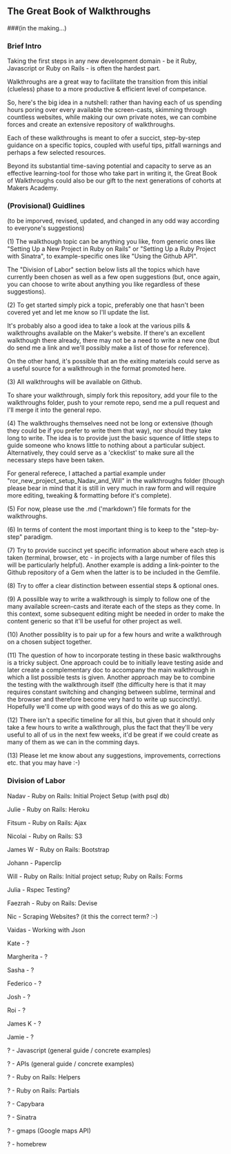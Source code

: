## The Great Book of Walkthroughs 
###(in the making...)

### Brief Intro

Taking the first steps in any new development domain - be it Ruby, Javascript or Ruby on Rails - is often the hardest part. 

Walkthroughs are a great way to facilitate the transition from this initial (clueless) phase to a more productive & efficient level of competance. 

So, here's the big idea in a nutshell: rather than having each of us spending hours poring over every available the screen-casts, skimming through countless websites, while making our own private notes, we can combine forces and create an extensive repository of walkthroughs.

Each of these walkthroughs is meant to ofer a succict, step-by-step guidance on a specific topics, coupled with useful tips, pitfall warnings and perhaps a few selected resources. 

Beyond its substantial time-saving potential and capacity to serve as an effective learning-tool for those who take part in writing it, the Great Book of Walkthroughs could also be our gift to the next generations of cohorts at Makers Academy.


### (Provisional) Guidlines

(to be imporved, revised, updated, and changed in any odd way according to everyone's suggestions)

(1) The walkthough topic can be anything you like, from generic ones like "Setting Up a New Project in Ruby on Rails" or "Setting Up a Ruby Project with Sinatra", to example-specific ones like "Using the Github API".

The "Division of Labor" section below lists all the topics which have currently been chosen as well as a few open suggestions (but, once again, you can choose to write about anything you like regardless of these suggestions).

(2) To get started simply pick a topic, preferably one that hasn't been covered yet and let me know so I'll update the list.

It's probably also a good idea to take a look at the various pills & walkthroughs available on the Maker's website. If there's an excellent walkthough there already, there may not be a need to write a new one (but do send me a link and we'll possibly make a list of those for reference). 

On the other hand, it's possible that an the exiting materials could serve as a useful source for a walkthrough in the format promoted here. 

(3) All walkthroughs will be available on Github. 

To share your walkthrough, simply fork this repository, add your file to the walkthroughs folder, push to your remote repo, send me a pull request and I'll merge it into the general repo.

(4) The walkthroughs themselves need not be long or extensive (though they could be if you prefer to write them that way), nor should they take long to write. The idea is to provide just the basic squence of little steps to guide someone who knows little to nothing about a particular subject. Alternatively, they could serve as a 'ckecklist' to make sure all the necessary steps have been taken.

For general referece, I attached a partial example under "ror_new_project_setup_Nadav_and_Will" in the walkthroughs folder (though please bear in mind that it is still in very much in raw form and will require more editing, tweaking & formatting before it's complete).

(5) For now, please use the .md ('markdown') file formats for the walkthroughs.

(6) In terms of content the most important thing is to keep to the "step-by-step" paradigm.

(7) Try to provide succinct yet specific information about where each step is taken (terminal, browser, etc - in projects with a large number of files this will be particularly helpful). Another example is adding a link-pointer to the Github repository of a Gem when the latter is to be included in the Gemfile.

(8) Try to offer a clear distinction between essential steps & optional ones.

(9) A possilble way to write a walkthrough is simply to follow one of the many available screen-casts and iterate each of the steps as they come. In this context, some subsequent editing might be needed in order to make the content generic so that it'll be useful for other project as well.

(10) Another possiblity is to pair up for a few hours and write a walkthrough on a chosen subject together.

(11) The question of how to incorporate testing in these basic walkthroughs is a tricky subject. One approach could be to initially leave testing aside and later create a complementary doc to accompany the main walkthrough in which a list possible tests is given. Another approach may be to combine the testing with the walkthrough itself (the difficulty here is that it may requires constant switching and changing between sublime, terminal and the browser and therefore become very hard to write up succinctly). Hopefully we'll come up with good ways of do this as we go along.

(12) There isn't a specific timeline for all this, but given that it should only take a few hours to write a walkthrough, plus the fact that they'll be very useful to all of us in the next few weeks, it'd be great if we could create as many of them as we can in the comming days.

(13) Please let me know about any suggestions, improvements, corrections etc. that you may have :-)


### Division of Labor

Nadav	-	Ruby on Rails: 	Initial Project Setup (with psql db)

Julie	-	Ruby on Rails:	Heroku

Fitsum	-	Ruby on Rails:	Ajax

Nicolai	-	Ruby on Rails:	S3

James W -	Ruby on Rails: Bootstrap

Johann  -  	Paperclip

Will 	- 	Ruby on Rails: Initial project setup; Ruby on Rails: Forms

Julia	-	Rspec Testing?

Faezrah	- 	Ruby on Rails: Devise

Nic 	-	Scraping Websites? (it this the correct term? :-)

Vaidas	- 	Working with Json

Kate	-	?

Margherita 	- ?

Sasha 	-	?

Federico	-	?

Josh	-	?

Roi 	-	?

James K   -	?

Jamie	-	?


?   	-	Javascript (general guide / concrete examples)

?   	-	APIs (general guide / concrete examples)

?   	- 	Ruby on Rails: Helpers

?   	- 	Ruby on Rails: Partials

?   	-	Capybara 

?    	-	Sinatra

?		- 	gmaps (Google maps API)

?		- 	homebrew







